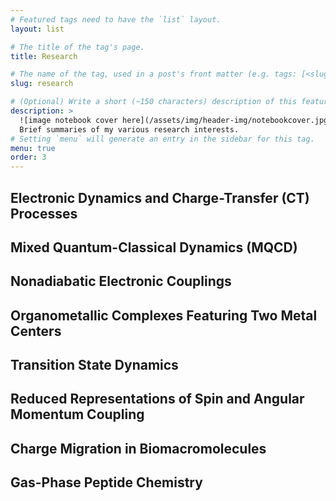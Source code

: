 ```yaml
---
# Featured tags need to have the `list` layout.
layout: list

# The title of the tag's page.
title: Research

# The name of the tag, used in a post's front matter (e.g. tags: [<slug>]).
slug: research

# (Optional) Write a short (~150 characters) description of this featured tag.
description: >
  ![image notebook cover here](/assets/img/header-img/notebookcover.jpg)
  Brief summaries of my various research interests.
# Setting `menu` will generate an entry in the sidebar for this tag.
menu: true
order: 3
---
```

## Electronic Dynamics and Charge-Transfer (CT) Processes

## Mixed Quantum-Classical Dynamics (MQCD)

## Nonadiabatic Electronic Couplings

## Organometallic Complexes Featuring Two Metal Centers

## Transition State Dynamics

## Reduced Representations of Spin and Angular Momentum Coupling

## Charge Migration in Biomacromolecules

## Gas-Phase Peptide Chemistry

